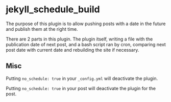 # jekyll_schedule_build #

The purpose of this plugin is to allow pushing posts with a date in the future and publish them at the right time.

There are 2 parts in this plugin. The plugin itself, writing a file with the publication date of next post, and a bash script ran by cron, comparing next post date with current date and rebuilding the site if necessary.

## Misc ##

Putting `no_schedule: true` in your `_config.yml` will deactivate the plugin.

Putting `no_schedule: true` in your post will deactivate the plugin for the post.
